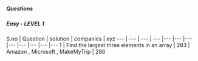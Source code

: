 ##### Questions

##### Easy - LEVEL 1
S.no | Question | solution | companies | xyz
--- | --- | --- | --- |--- |--- |--- |--- |--- |--- |--- |---
1 | Find the largest three elements in an array | 283 | Amazon , Microsoft , MakeMyTrip | 286 